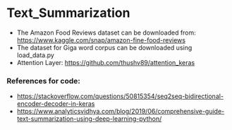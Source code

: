 # Text_Summarization

* The Amazon Food Reviews dataset can be downloaded from: https://www.kaggle.com/snap/amazon-fine-food-reviews
* The dataset for Giga word corpus can be downloaded using load_data.py
* Attention Layer: https://github.com/thushv89/attention_keras

### References for code:
* https://stackoverflow.com/questions/50815354/seq2seq-bidirectional-encoder-decoder-in-keras
* https://www.analyticsvidhya.com/blog/2019/06/comprehensive-guide-text-summarization-using-deep-learning-python/
